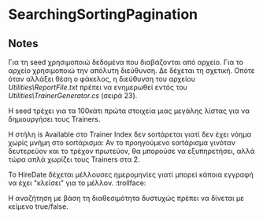 # SearchingSortingPagination

## Notes

Για τη seed χρησιμοποιώ δεδομένα που διαβάζονται από αρχείο. Για το αρχείο χρησιμοποιώ την απόλυτη διεύθυνση. Δε δέχεται τη σχετική. Οπότε όταν αλλάξει θέση ο φάκελος, η διεύθυνση του αρχείου <i>Utilities\ReportFile.txt</i> πρέπει να ενημερωθεί εντός του <i>Utilities\TrainerGenerator.cs</i> (σειρά 23).

Η seed τρέχει για τα 100κάτι πρώτα στοιχεία μιας μεγάλης λίστας για να δημιουργήσει τους Trainers.

Η στήλη is Available στο Trainer Index δεν sortάρεται γιατί δεν έχει νόημα χωρίς μνήμη στο sortάρισμα: Αν το προηγούμενο sortάρισμα γινόταν δευτερεύον και το τρέχον πρωτεύον, θα μπορούσε να εξυπηρετήσει, αλλά τώρα απλά χωρίζει τους Trainers στα 2.

Το HireDate δέχεται μέλλουσες ημερομηνίες γιατί μπορεί κάποια εγγραφή να έχει "κλείσει" για το μέλλον. :trollface:

Η αναζήτηση με βάση τη διαθεσιμότητα δυστυχώς πρέπει να δίνεται με κείμενο true/false.
